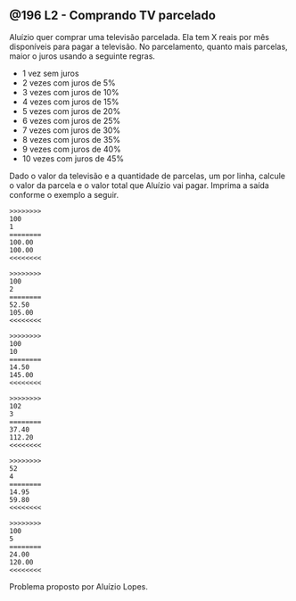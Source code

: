 ## @196 L2 - Comprando TV parcelado

Aluízio quer comprar uma televisão parcelada. Ela tem X reais por mês disponíveis para pagar a televisão. No parcelamento, quanto mais parcelas, maior o juros usando a seguinte regras.

- 1 vez sem juros
- 2 vezes com juros de 5%
- 3 vezes com juros de 10%
- 4 vezes com juros de 15%
- 5 vezes com juros de 20%
- 6 vezes com juros de 25%
- 7 vezes com juros de 30%
- 8 vezes com juros de 35%
- 9 vezes com juros de 40%
- 10 vezes com juros de 45%

Dado o valor da televisão e a quantidade de parcelas, um por linha, calcule o valor da parcela e o valor total que Aluízio vai pagar. Imprima a saída conforme o exemplo a seguir.

```
>>>>>>>>
100
1
========
100.00
100.00
<<<<<<<<

>>>>>>>>
100
2
========
52.50
105.00
<<<<<<<<

>>>>>>>>
100
10
========
14.50
145.00
<<<<<<<<

>>>>>>>>
102
3
========
37.40
112.20
<<<<<<<<

>>>>>>>>
52
4
========
14.95
59.80
<<<<<<<<

>>>>>>>>
100
5
========
24.00
120.00
<<<<<<<<

```

Problema proposto por Aluízio Lopes.